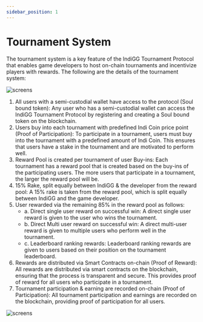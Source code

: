 ```yaml
---
sidebar_position: 1
---
```


# Tournament System

The tournament system is a key feature of the lndiGG Tournament Protocol that enables game developers to host on-chain tournaments and incentivize players with rewards. The following are the details of the tournament system:

![screens](/img/tournament-system-flow.png)

1. All users with a semi-custodial wallet have access to the protocol (Soul bound token): Any user who has a semi-custodial wallet can access the lndiGG Tournament Protocol by registering and creating a Soul bound token on the blockchain.
2. Users buy into each tournament with predefined Indi Coin price point (Proof of Participation): To participate in a tournament, users must buy into the tournament with a predefined amount of Indi Coin. This ensures that users have a stake in the tournament and are motivated to perform well.
3. Reward Pool is created per tournament of user Buy-ins: Each tournament has a reward pool that is created based on the buy-ins of the participating users. The more users that participate in a tournament, the larger the reward pool will be.
4. 15% Rake, split equally between IndiGG & the developer from the reward pool: A 15% rake is taken from the reward pool, which is split equally between IndiGG and the game developer.
5. User rewarded via the remaining 85% in the reward pool as follows:
    - a. Direct single user reward on successful win: A direct single user reward is given to the user who wins the tournament.
    - b. Direct Multi user reward on successful win: A direct multi-user reward is given to multiple users who perform well in the tournament.
    - c. Leaderboard ranking rewards: Leaderboard ranking rewards are given to users based on their position on the tournament leaderboard.
6. Rewards are distributed via Smart Contracts on-chain (Proof of Reward): All rewards are distributed via smart contracts on the blockchain, ensuring that the process is transparent and secure. This provides proof of reward for all users who participate in a tournament.
7. Tournament participation & earning are recorded on-chain (Proof of Participation): All tournament participation and earnings are recorded on the blockchain, providing proof of participation for all users.

![screens](/img/screens_2.png)
